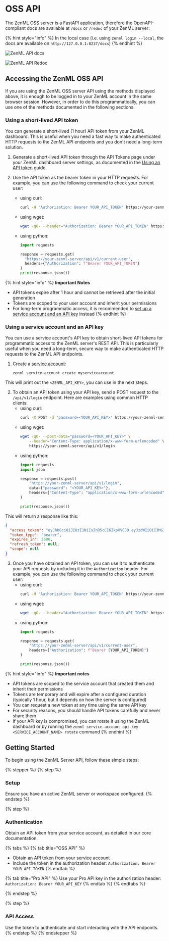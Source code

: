 # OSS API

The ZenML OSS server is a FastAPI application, therefore the OpenAPI-compliant docs are available at `/docs` or `/redoc`
of your ZenML server:

{% hint style="info" %}
In the local case (i.e. using `zenml login --local`, the docs are available on `http://127.0.0.1:8237/docs`)
{% endhint %}

![ZenML API docs](../../../.gitbook/assets/zenml_api_docs.png)

![ZenML API Redoc](../../../.gitbook/assets/zenml_api_redoc.png)


## Accessing the ZenML OSS API

If you are using the ZenML OSS server API using the methods displayed above, it is enough to be logged in to your ZenML account in the same browser session. However, in order to do this programmatically, you can use one of the methods documented in the following sections.

### Using a short-lived API token

You can generate a short-lived (1 hour) API token from your ZenML dashboard. This is useful when you need a fast way to make authenticated HTTP requests to the ZenML API endpoints and you don't need a long-term solution.

1. Generate a short-lived API token through the API Tokens page under your ZenML dashboard server settings, as documented in the [Using an API token](../how-to/manage-zenml-server/connecting-to-zenml/connect-with-an-api-token.md) guide.

2. Use the API token as the bearer token in your HTTP requests. For example, you can use the following command to check your current user:
    * using curl:
      ```bash
      curl -H "Authorization: Bearer YOUR_API_TOKEN" https://your-zenml-server/api/v1/current-user
      ```
    * using wget:
      ```bash
      wget -qO- --header="Authorization: Bearer YOUR_API_TOKEN" https://your-zenml-server/api/v1/current-user
      ```
    * using python:
      ```python
      import requests

      response = requests.get(
        "https://your-zenml-server/api/v1/current-user",
        headers={"Authorization": f"Bearer YOUR_API_TOKEN"}
      )
      print(response.json())
      ```

{% hint style="info" %}
**Important Notes**

- API tokens expire after 1 hour and cannot be retrieved after the initial generation
- Tokens are scoped to your user account and inherit your permissions
- For long-term programmatic access, it is recommended to [set up a service account and an API key](#using-a-service-account-and-an-api-key) instead
{% endhint %}


### Using a service account and an API key

You can use a service account's API key to obtain short-lived API tokens for programmatic access to the ZenML server's REST API. This is particularly useful when you need a long-term, secure way to make authenticated HTTP requests to the ZenML API endpoints.

1. Create a [service account](../how-to/manage-zenml-server/connecting-to-zenml/connect-with-a-service-account.md):
    ```shell
    zenml service-account create myserviceaccount
    ```

This will print out the `<ZENML_API_KEY>`, you can use in the next steps.

2. To obtain an API token using your API key, send a POST request to the `/api/v1/login` endpoint. Here are examples using common HTTP clients:
    * using curl:
      ```bash
      curl -X POST -d "password=<YOUR_API_KEY>" https://your-zenml-server/api/v1/login
      ```
    * using wget:
      ```bash
      wget -qO- --post-data="password=<YOUR_API_KEY>" \
          --header="Content-Type: application/x-www-form-urlencoded" \
          https://your-zenml-server/api/v1/login
      ```
    * using python:
      ```python
      import requests
      import json

      response = requests.post(
          "https://your-zenml-server/api/v1/login",
          data={"password": "<YOUR_API_KEY>"},
          headers={"Content-Type": "application/x-www-form-urlencoded"}
      )

      print(response.json())
      ```

This will return a response like this:

```json
{
  "access_token": "eyJhbGciOiJIUzI1NiIsInR5cCI6IkpXVCJ9.eyJzdWIiOiI3MGJjZTg5NC1hN2VjLTRkOTYtYjE1Ny1kOTZkYWY5ZWM2M2IiLCJpc3MiOiJmMGQ5NjI1Ni04YmQyLTQxZDctOWVjZi0xMmYwM2JmYTVlMTYiLCJhdWQiOiJmMGQ5NjI1Ni04YmQyLTQxZDctOWVjZi0xMmYwM2JmYTVlMTYiLCJleHAiOjE3MTk0MDk0NjAsImFwaV9rZXlfaWQiOiIzNDkyM2U0NS0zMGFlLTRkMjctODZiZS0wZGRhNTdkMjA5MDcifQ.ByB1ngCPtBenGE6UugsWC6Blga3qPqkAiPJUSFDR-u4",
  "token_type": "bearer",
  "expires_in": 3600,
  "refresh_token": null,
  "scope": null
}
```

3. Once you have obtained an API token, you can use it to authenticate your API requests by including it in the `Authorization` header. For example, you can use the following command to check your current user:
    * using curl:
      ```bash
      curl -H "Authorization: Bearer YOUR_API_TOKEN" https://your-zenml-server/api/v1/current-user
      ```
    * using wget:
      ```bash
      wget -qO- --header="Authorization: Bearer YOUR_API_TOKEN" https://your-zenml-server/api/v1/current-user
      ```
    * using python:
      ```python
      import requests

      response = requests.get(
          "https://your-zenml-server/api/v1/current-user",
          headers={"Authorization": f"Bearer {YOUR_API_TOKEN}"}
      )

      print(response.json())
      ```

{% hint style="info" %}
**Important notes**

* API tokens are scoped to the service account that created them and inherit their permissions
* Tokens are temporary and will expire after a configured duration (typically 1 hour, but it depends on how the server is configured)
* You can request a new token at any time using the same API key
* For security reasons, you should handle API tokens carefully and never share them
* If your API key is compromised, you can rotate it using the ZenML dashboard or by running the `zenml service-account api-key <SERVICE_ACCOUNT_NAME> rotate` command
{% endhint %}

## Getting Started

To begin using the ZenML Server API, follow these simple steps:

{% stepper %}
{% step %}
### Setup

Ensure you have an active ZenML server or workspace configured.
{% endstep %}

{% step %}
### Authentication

Obtain an API token from your service account, as detailed in our core documentation.

{% tabs %}
{% tab title="OSS API" %}
* Obtain an API token from your service account
* Include the token in the authorization header: `Authorization: Bearer YOUR_API_TOKEN`
{% endtab %}

{% tab title="Pro API" %}
Use your Pro API key in the authorization header: `Authorization: Bearer YOUR_API_KEY`
{% endtab %}
{% endtabs %}


{% endstep %}

{% step %}
### **API Access**

Use the token to authenticate and start interacting with the API endpoints.
{% endstep %}
{% endstepper %}
